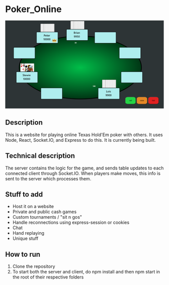 # Poker_Online
![](https://github.com/caJoey/Poker_Online/blob/main/client/src/Images/Table.PNG)

## Description
This is a website for playing online Texas Hold'Em poker with others. It uses Node, React, Socket.IO, and Express to do this. It is currently being built.

## Technical description
The server contains the logic for the game, and sends table updates to each connected client through Socket.IO. When players make moves, this info is sent to the server which processes them.

## Stuff to add
 * Host it on a website
 * Private and public cash games
 * Custom tournaments / "sit n gos"
 * Handle reconnections using express-session or cookies
 * Chat
 * Hand replaying
 * Unique stuff

## How to run
1. Clone the repository
2. To start both the server and client, do npm install and then npm start in the root of their respective folders
